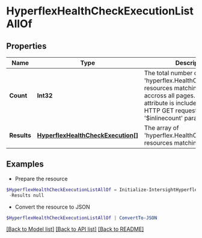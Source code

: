 # HyperflexHealthCheckExecutionListAllOf
## Properties

Name | Type | Description | Notes
------------ | ------------- | ------------- | -------------
**Count** | **Int32** | The total number of &#39;hyperflex.HealthCheckExecution&#39; resources matching the request, accross all pages. The &#39;Count&#39; attribute is included when the HTTP GET request includes the &#39;$inlinecount&#39; parameter. | [optional] 
**Results** | [**HyperflexHealthCheckExecution[]**](HyperflexHealthCheckExecution.md) | The array of &#39;hyperflex.HealthCheckExecution&#39; resources matching the request. | [optional] 

## Examples

- Prepare the resource
```powershell
$HyperflexHealthCheckExecutionListAllOf = Initialize-IntersightHyperflexHealthCheckExecutionListAllOf  -Count null `
 -Results null
```

- Convert the resource to JSON
```powershell
$HyperflexHealthCheckExecutionListAllOf | ConvertTo-JSON
```

[[Back to Model list]](../README.md#documentation-for-models) [[Back to API list]](../README.md#documentation-for-api-endpoints) [[Back to README]](../README.md)

